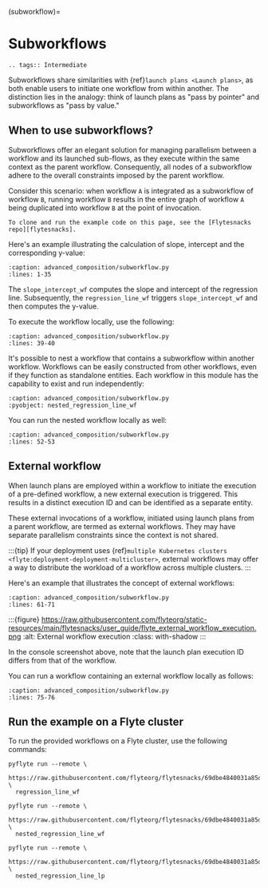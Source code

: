 (subworkflow)=

# Subworkflows

```{eval-rst}
.. tags:: Intermediate
```

Subworkflows share similarities with {ref}`launch plans <Launch plans>`, as both enable users to initiate one workflow from within another.
The distinction lies in the analogy: think of launch plans as "pass by pointer" and subworkflows as "pass by value."

## When to use subworkflows?

Subworkflows offer an elegant solution for managing parallelism between a workflow and its launched sub-flows,
as they execute within the same context as the parent workflow.
Consequently, all nodes of a subworkflow adhere to the overall constraints imposed by the parent workflow.

Consider this scenario: when workflow `A` is integrated as a subworkflow of workflow `B`,
running workflow `B` results in the entire graph of workflow `A` being duplicated into workflow `B` at the point of invocation.

```{note}
To clone and run the example code on this page, see the [Flytesnacks repo][flytesnacks].
```

Here's an example illustrating the calculation of slope, intercept and the corresponding y-value:

```{rli} https://raw.githubusercontent.com/flyteorg/flytesnacks/69dbe4840031a85d79d9ded25f80397c6834752d/examples/advanced_composition/advanced_composition/subworkflow.py
:caption: advanced_composition/subworkflow.py
:lines: 1-35
```

The `slope_intercept_wf` computes the slope and intercept of the regression line.
Subsequently, the `regression_line_wf` triggers `slope_intercept_wf` and then computes the y-value.

To execute the workflow locally, use the following:

```{rli} https://raw.githubusercontent.com/flyteorg/flytesnacks/69dbe4840031a85d79d9ded25f80397c6834752d/examples/advanced_composition/advanced_composition/subworkflow.py
:caption: advanced_composition/subworkflow.py
:lines: 39-40
```

It's possible to nest a workflow that contains a subworkflow within another workflow.
Workflows can be easily constructed from other workflows, even if they function as standalone entities.
Each workflow in this module has the capability to exist and run independently:

```{rli} https://raw.githubusercontent.com/flyteorg/flytesnacks/69dbe4840031a85d79d9ded25f80397c6834752d/examples/advanced_composition/advanced_composition/subworkflow.py
:caption: advanced_composition/subworkflow.py
:pyobject: nested_regression_line_wf
```

You can run the nested workflow locally as well:

```{rli} https://raw.githubusercontent.com/flyteorg/flytesnacks/69dbe4840031a85d79d9ded25f80397c6834752d/examples/advanced_composition/advanced_composition/subworkflow.py
:caption: advanced_composition/subworkflow.py
:lines: 52-53
```

## External workflow

When launch plans are employed within a workflow to initiate the execution of a pre-defined workflow,
a new external execution is triggered. This results in a distinct execution ID and can be identified
as a separate entity.

These external invocations of a workflow, initiated using launch plans from a parent workflow,
are termed as external workflows. They may have separate parallelism constraints since the context is not shared.

:::{tip}
If your deployment uses {ref}`multiple Kubernetes clusters <flyte:deployment-deployment-multicluster>`,
external workflows may offer a way to distribute the workload of a workflow across multiple clusters.
:::

Here's an example that illustrates the concept of external workflows:

```{rli} https://raw.githubusercontent.com/flyteorg/flytesnacks/69dbe4840031a85d79d9ded25f80397c6834752d/examples/advanced_composition/advanced_composition/subworkflow.py
:caption: advanced_composition/subworkflow.py
:lines: 61-71
```

:::{figure} https://raw.githubusercontent.com/flyteorg/static-resources/main/flytesnacks/user_guide/flyte_external_workflow_execution.png
:alt: External workflow execution
:class: with-shadow
:::

In the console screenshot above, note that the launch plan execution ID differs from that of the workflow.

You can run a workflow containing an external workflow locally as follows:

```{rli} https://raw.githubusercontent.com/flyteorg/flytesnacks/69dbe4840031a85d79d9ded25f80397c6834752d/examples/advanced_composition/advanced_composition/subworkflow.py
:caption: advanced_composition/subworkflow.py
:lines: 75-76
```

## Run the example on a Flyte cluster

To run the provided workflows on a Flyte cluster, use the following commands:

```
pyflyte run --remote \
  https://raw.githubusercontent.com/flyteorg/flytesnacks/69dbe4840031a85d79d9ded25f80397c6834752d/examples/advanced_composition/advanced_composition/subworkflow.py \
  regression_line_wf
```

```
pyflyte run --remote \
  https://raw.githubusercontent.com/flyteorg/flytesnacks/69dbe4840031a85d79d9ded25f80397c6834752d/examples/advanced_composition/advanced_composition/subworkflow.py \
  nested_regression_line_wf
```

```
pyflyte run --remote \
  https://raw.githubusercontent.com/flyteorg/flytesnacks/69dbe4840031a85d79d9ded25f80397c6834752d/examples/advanced_composition/advanced_composition/subworkflow.py \
  nested_regression_line_lp
```

[flytesnacks]: https://github.com/flyteorg/flytesnacks/tree/master/examples/advanced_composition/
